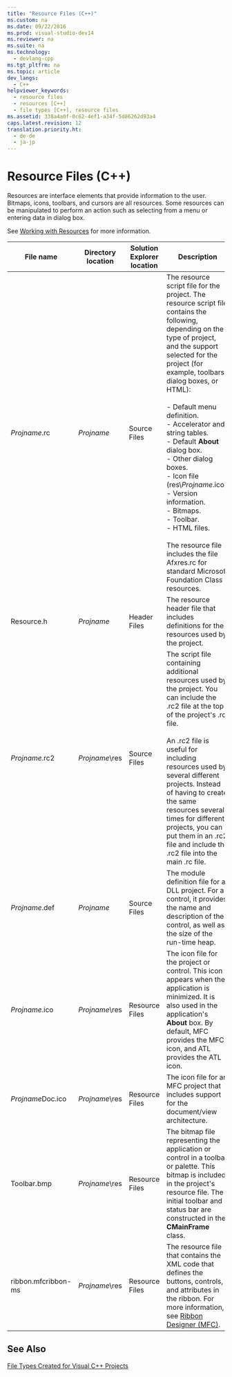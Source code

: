 ```yaml
---
title: "Resource Files (C++)"
ms.custom: na
ms.date: 09/22/2016
ms.prod: visual-studio-dev14
ms.reviewer: na
ms.suite: na
ms.technology: 
  - devlang-cpp
ms.tgt_pltfrm: na
ms.topic: article
dev_langs: 
  - C++
helpviewer_keywords: 
  - resource files
  - resources [C++]
  - file types [C++], resource files
ms.assetid: 338a4a0f-0c62-4ef1-a34f-5d86262d93a4
caps.latest.revision: 12
translation.priority.ht: 
  - de-de
  - ja-jp
---
```

# Resource Files (C++)
Resources are interface elements that provide information to the user. Bitmaps, icons, toolbars, and cursors are all resources. Some resources can be manipulated to perform an action such as selecting from a menu or entering data in dialog box.  
  
 See [Working with Resources](../vs140/working-with-resource-files.md) for more information.  
  
|File name|Directory location|Solution Explorer location|Description|  
|---------------|------------------------|--------------------------------|-----------------|  
|*Projname*.rc|*Projname*|Source Files|The resource script file for the project. The resource script file contains the following, depending on the type of project, and the support selected for the project (for example, toolbars, dialog boxes, or HTML):<br /><br /> -   Default menu definition.<br />-   Accelerator and string tables.<br />-   Default **About** dialog box.<br />-   Other dialog boxes.<br />-   Icon file (res\\*Projname*.ico).<br />-   Version information.<br />-   Bitmaps.<br />-   Toolbar.<br />-   HTML files.<br /><br /> The resource file includes the file Afxres.rc for standard Microsoft Foundation Class resources.|  
|Resource.h|*Projname*|Header Files|The resource header file that includes definitions for the resources used by the project.|  
|*Projname*.rc2|*Projname*\res|Source Files|The script file containing additional resources used by the project. You can include the .rc2 file at the top of the project's .rc file.<br /><br /> An .rc2 file is useful for including resources used by several different projects. Instead of having to create the same resources several times for different projects, you can put them in an .rc2 file and include the .rc2 file into the main .rc file.|  
|*Projname*.def|*Projname*|Source Files|The module definition file for a DLL project. For a control, it provides the name and description of the control, as well as the size of the run-time heap.|  
|*Projname*.ico|*Projname*\res|Resource Files|The icon file for the project or control. This icon appears when the application is minimized. It is also used in the application's **About** box. By default, MFC provides the MFC icon, and ATL provides the ATL icon.|  
|*Projname*Doc.ico|*Projname*\res|Resource Files|The icon file for an MFC project that includes support for the document/view architecture.|  
|Toolbar.bmp|*Projname*\res|Resource Files|The bitmap file representing the application or control in a toolbar or palette. This bitmap is included in the project's resource file. The initial toolbar and status bar are constructed in the **CMainFrame** class.|  
|ribbon.mfcribbon-ms|*Projname*\res|Resource Files|The resource file that contains the XML code that defines the buttons, controls, and attributes in the ribbon. For more information, see [Ribbon Designer (MFC)](../vs140/ribbon-designer--mfc-.md).|  
  
## See Also  
 [File Types Created for Visual C++ Projects](../vs140/file-types-created-for-visual-c---projects.md)